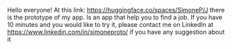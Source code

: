 Hello everyone! At this link: https://huggingface.co/spaces/SimoneP/J there is the prototype of my app. Is an app that help you to find a job. If you have 10 minutes and you would like to try it, please contact me on LinkedIn at https://www.linkedin.com/in/simoneproto/ if you have any suggestion about it

<!--
**SimonePrt/SimonePrt** is a ✨ _special_ ✨ repository because its `README.md` (this file) appears on your GitHub profile.

Here are some ideas to get you started:

- 🔭 I’m currently working on ...
- 🌱 I’m currently learning ...
- 👯 I’m looking to collaborate on ...
- 🤔 I’m looking for help with ...
- 💬 Ask me about ...
- 📫 How to reach me: ...
- 😄 Pronouns: ...
- ⚡ Fun fact: ...
-->
